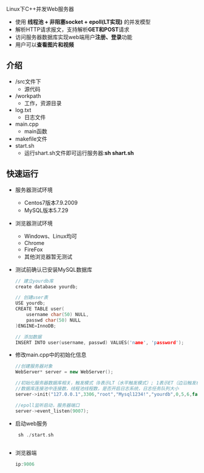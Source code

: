 Linux下C++并发Web服务器

* 使用 **线程池 + 非阻塞socket + epoll(LT实现)** 的并发模型
* 解析HTTP请求报文，支持解析**GET和POST**请求
* 访问服务器数据库实现web端用户**注册、登录**功能
* 用户可以**查看图片和视频**


介绍
------------
* /src文件下
    * 源代码
* /workpath
    * 工作，资源目录
* log.txt
    * 日志文件
* main.cpp
    * main函数
* makefile文件
* start.sh
    * 运行shart.sh文件即可运行服务器:**sh shart.sh**

快速运行
------------
* 服务器测试环境
	* Centos7版本7.9.2009
	* MySQL版本5.7.29
* 浏览器测试环境
	* Windows、Linux均可
	* Chrome
	* FireFox
	* 其他浏览器暂无测试
* 测试前确认已安装MySQL数据库

    ```C++
    // 建立yourdb库
    create database yourdb;

    // 创建user表
    USE yourdb;
    CREATE TABLE user(
        username char(50) NULL,
        passwd char(50) NULL
    )ENGINE=InnoDB;

    // 添加数据
    INSERT INTO user(username, passwd) VALUES('name', 'password');
    ```
* 修改main.cpp中的初始化信息

    ```C++
    //创建服务器对象
	WebServer* server = new WebServer();

	//初始化服务器数据库相关，触发模式（0表示LT（水平触发模式）; 1表示ET（边沿触发模式）），
	//数据库连接池中连接数，线程池线程数，是否开启日志系统，日志任务队列大小
	server->init("127.0.0.1",3306,"root","Mysql1234!","yourdb",0,5,6,false,7);

	//epoll监听启动，服务器端口
	server->event_listen(9007);
    ```
* 启动web服务
   ```C++
    sh ./start.sh
    
* 浏览器端

    ```C++
    ip:9006
    ```
